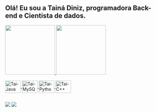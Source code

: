 ## Olá! Eu sou a Tainá Diniz, programadora Back-end e Cientista de dados.

<div>
  <a href="https://github.com/diniztaina">
    <img height="160em" src="https://github-readme-stats.vercel.app/api?username=diniztaina&showicons=true&theme=radical&include_all_commits=true&count_private=true"/>
    <img height="160em" src="https://github-readme-stats.vercel.app/api/top-langs/?username=diniztaina&layout=compact&langs_count=16&theme=radical"/>
    </div>
  
  <div style="display: inline_block"><br>
  <img align="center" alt="Tai-Java" height="40" width="50" src="https://cdn.jsdelivr.net/gh/devicons/devicon/icons/java/java-original.svg"/>
  <img align="center" alt="Tai-MySQL" height="40" width="50" src="https://cdn.jsdelivr.net/gh/devicons/devicon/icons/mysql/mysql-original.svg"/>
  <img align="center" alt="Tai-Python" height="40" width="50" src="https://cdn.jsdelivr.net/gh/devicons/devicon/icons/python/python-original.svg"/>
  <img align="center" alt="Tai-C++" height="40" width="50" src="https://cdn.jsdelivr.net/gh/devicons/devicon/icons/cplusplus/cplusplus-original.svg"/>
  </div>
    
##
    
  <div>
     <a href="https://www.linkedin.com/in/taina-diniz" target="_blank"><img src="https://img.shields.io/badge/-LinkedIn-%230077B5?style=for-the-badge&logo=linkedin&logoColor=white" target="_blank"></a> 
    <a href = "mailto:diniztainarayes@gmail.com"><img src="https://img.shields.io/badge/-Gmail-D14836?style=for-the-badge&logo=gmail&logoColor=white" target="_blank"></a>
  
</div>
